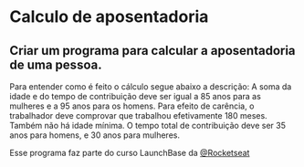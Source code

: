 # Calculo de aposentadoria

## Criar um programa para calcular a aposentadoria de uma pessoa.

Para entender como é feito o cálculo segue abaixo a descrição:
A soma da idade e do tempo de contribuição deve ser igual a 85 anos para as mulheres e a 95 anos para os homens. Para efeito de carência, o trabalhador deve comprovar que trabalhou efetivamente 180 meses. Também não há idade mínima. O tempo total de contribuição deve ser 35 anos para homens, e 30 anos para mulheres. 

Esse programa faz parte do curso LaunchBase da [@Rocketseat](https://github.com/Rocketseat)